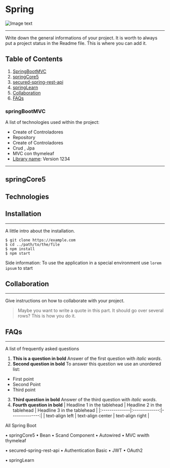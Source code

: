 # Spring
![Image text](https://spring.io/images/spring-logo-9146a4d3298760c2e7e49595184e1975.svg)

***
Write down the general informations of your project. It is worth to always put a project status in the Readme file. This is where you can add it. 


## Table of Contents
1. [SpringBootMVC](#springBootMVC)
2. [springCore5](#springCore5)
3. [secured-spring-rest-api](#installation)
4. [springLearn](#installation)
5. [Collaboration](#collaboration)
6. [FAQs](#faqs)
### springBootMVC

A list of technologies used within the project:
* Create of Controladores
* Repository
* Create of Controladores
* Crud , Jpa
* MVC con thymeleaf
* [Library name](https://example.com): Version 1234
***
## springCore5

## Technologies

## Installation
***
A little intro about the installation. 
```
$ git clone https://example.com
$ cd ../path/to/the/file
$ npm install
$ npm start
```
Side information: To use the application in a special environment use ```lorem ipsum``` to start
## Collaboration
***
Give instructions on how to collaborate with your project.
> Maybe you want to write a quote in this part. 
> It should go over several rows?
> This is how you do it.
## FAQs
***
A list of frequently asked questions
1. **This is a question in bold**
Answer of the first question with _italic words_. 
2. __Second question in bold__ 
To answer this question we use an unordered list:
* First point
* Second Point
* Third point
3. **Third question in bold**
Answer of the third question with *italic words*.
4. **Fourth question in bold**
| Headline 1 in the tablehead | Headline 2 in the tablehead | Headline 3 in the tablehead |
|:--------------|:-------------:|--------------:|
| text-align left | text-align center | text-align right |


All Spring Boot



•	springCore5
	•	Bean
	•	Scand Component
	•	Autowired
	•	MVC wwith thymeleaf

•	secured-spring-rest-api
	•	Authentication Basic
	•	JWT
	•	OAuth2
	
•	springLearn
